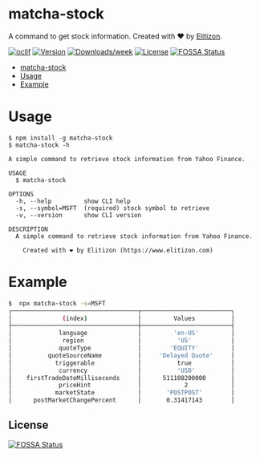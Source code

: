# matcha-stock

A command to get stock information. Created with ❤️ by [Elitizon](https://www.elitizon.com).

[![oclif](https://img.shields.io/badge/cli-oclif-brightgreen.svg)](https://oclif.io)
[![Version](https://img.shields.io/npm/v/matcha-stock.svg)](https://npmjs.org/package/matcha-stock)
[![Downloads/week](https://img.shields.io/npm/dw/matcha-stock.svg)](https://npmjs.org/package/matcha-stock)
[![License](https://img.shields.io/npm/l/matcha-stock.svg)](https://github.com/raphaelmansuy/matcha-stock/blob/master/package.json)
[![FOSSA Status](https://app.fossa.com/api/projects/git%2Bgithub.com%2Fraphaelmansuy%2Fmatcha-stock.svg?type=shield)](https://app.fossa.com/projects/git%2Bgithub.com%2Fraphaelmansuy%2Fmatcha-stock?ref=badge_shield)

<!-- toc -->

- [matcha-stock](#matcha-stock)
- [Usage](#usage)
- [Example](#example)
<!-- tocstop -->

# Usage

```sh-session
$ npm install -g matcha-stock
$ matcha-stock -h

A simple command to retrieve stock information from Yahoo Finance.

USAGE
  $ matcha-stock

OPTIONS
  -h, --help         show CLI help
  -s, --symbol=MSFT  (required) stock symbol to retrieve
  -v, --version      show CLI version

DESCRIPTION
  A simple command to retrieve stock information from Yahoo Finance.

    Created with ❤️ by Elitizon (https://www.elitizon.com)

```

# Example

```bash
$  npx matcha-stock -s=MSFT
┌───────────────────────────────────┬─────────────────────────┐
│              (index)              │         Values          │
├───────────────────────────────────┼─────────────────────────┤
│             language              │         'en-US'         │
│              region               │          'US'           │
│             quoteType             │        'EQUITY'         │
│          quoteSourceName          │     'Delayed Quote'     │
│            triggerable            │          true           │
│             currency              │          'USD'          │
│    firstTradeDateMilliseconds     │      511108200000       │
│             priceHint             │            2            │
│            marketState            │       'POSTPOST'        │
│      postMarketChangePercent      │       0.31417143        │

```


## License
[![FOSSA Status](https://app.fossa.com/api/projects/git%2Bgithub.com%2Fraphaelmansuy%2Fmatcha-stock.svg?type=large)](https://app.fossa.com/projects/git%2Bgithub.com%2Fraphaelmansuy%2Fmatcha-stock?ref=badge_large)